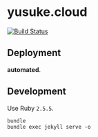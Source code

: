 # yusuke.cloud

[![Build Status](https://travis-ci.org/junkpiano/yusuke.cloud.svg?branch=master)](https://travis-ci.org/junkpiano/yusuke.cloud)

## Deployment

**automated**.

## Development

Use Ruby `2.5.5`.

    bundle
    bundle exec jekyll serve -o
